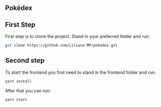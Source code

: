 ## Pokédex
## First Step
First step is to clone the project. Stand in your preferred folder and run:
```bash
git clone https://github.com/Liliana-MP/pokedex.git
```
## Second step
To start the frontend you first need to stand in the frontend folder and run:
```bash
yarn install
```
After that you can run:
```bash
yarn start
```
